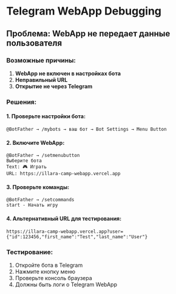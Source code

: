 # Telegram WebApp Debugging

## Проблема: WebApp не передает данные пользователя

### Возможные причины:

1. **WebApp не включен в настройках бота**
2. **Неправильный URL**
3. **Открытие не через Telegram**

### Решения:

#### 1. Проверьте настройки бота:
```
@BotFather → /mybots → ваш бот → Bot Settings → Menu Button
```

#### 2. Включите WebApp:
```
@BotFather → /setmenubutton
Выберите бота
Text: 🎮 Играть
URL: https://illara-camp-webapp.vercel.app
```

#### 3. Проверьте команды:
```
@BotFather → /setcommands
start - Начать игру
```

#### 4. Альтернативный URL для тестирования:
```
https://illara-camp-webapp.vercel.app?user={"id":123456,"first_name":"Test","last_name":"User"}
```

### Тестирование:

1. Откройте бота в Telegram
2. Нажмите кнопку меню
3. Проверьте консоль браузера
4. Должны быть логи о Telegram WebApp
